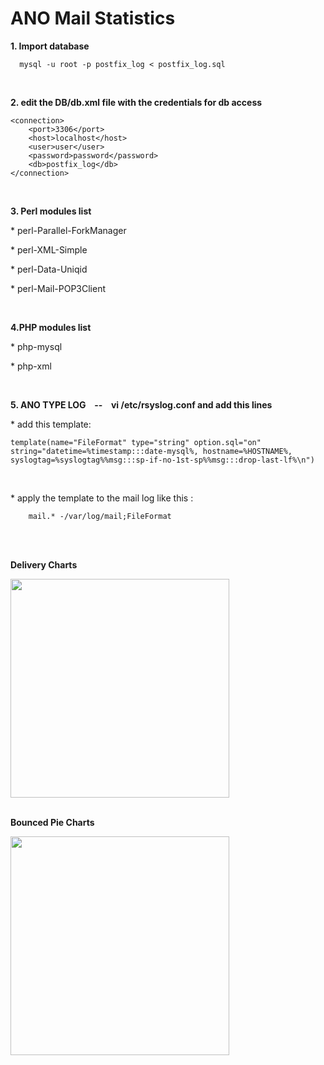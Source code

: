 # ANO Mail Statistics

<p><b>1. Import database</b></p>

```
  mysql -u root -p postfix_log < postfix_log.sql
```

<br>
<p><b>2. edit the DB/db.xml file with the credentials for db access</b></p>

```
<connection>
	<port>3306</port>
	<host>localhost</host>
	<user>user</user>
	<password>password</password>
	<db>postfix_log</db>
</connection>
```

<br>
<p><b>3. Perl modules list</b></p>
<p>  * perl-Parallel-ForkManager</p>
<p>  * perl-XML-Simple</p>
<p>  * perl-Data-Uniqid</p>
<p>  * perl-Mail-POP3Client</p>
<br>
<p><b>4.PHP modules list</b></p>
<p>  * php-mysql</p>
<p>  * php-xml</p>
<br>
<p><b>5. ANO TYPE LOG &ensp; -- &ensp; vi /etc/rsyslog.conf and add this lines </b></p>
<p>  * add this template:</p>

   ```
   template(name="FileFormat" type="string" option.sql="on" string="datetime=%timestamp:::date-mysql%, hostname=%HOSTNAME%, syslogtag=%syslogtag%%msg:::sp-if-no-1st-sp%%msg:::drop-last-lf%\n")
   ```
   
<br>

<p>  * apply the template to the mail log like this :</p>

```
    mail.* -/var/log/mail;FileFormat
```

<br>
<br>
<p align="center">
  <p><b>Delivery Charts</b></p>
  <img src="https://user-images.githubusercontent.com/17200386/31127113-98df95b4-a856-11e7-937b-966b656566b4.png" width="350"/>
  <br>
  <br>
  <p><b>Bounced Pie Charts</b></p>
  <img src="https://user-images.githubusercontent.com/17200386/31127468-add99fae-a857-11e7-98c6-2fd63efdd4ec.png" width="350"/>
</p>
